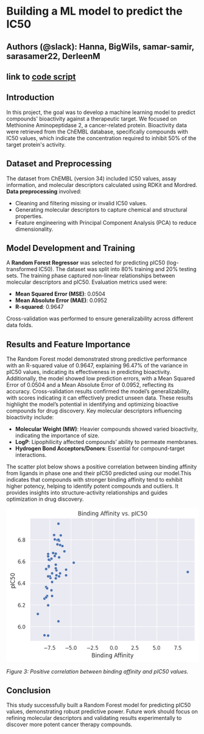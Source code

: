 # Building a ML model to predict the IC50
## Authors (@slack): Hanna, BigWils, samar-samir, sarasamer22, DerleenM
## link to [code script](https://github.com/Hana-Nadir/hackbio_cancer_internship_stage_3/blob/main/ML%20project%20python%20script/Building%20ML%20model%20to%20predict%20the%20pIC50.ipynb)

## Introduction
In this project, the goal was to develop a machine learning model to predict compounds' bioactivity against a therapeutic target. We focused on Methionine Aminopeptidase 2, a cancer-related protein. Bioactivity data were retrieved from the ChEMBL database, specifically compounds with IC50 values, which indicate the concentration required to inhibit 50% of the target protein's activity.

## Dataset and Preprocessing
The dataset from ChEMBL (version 34) included IC50 values, assay information, and molecular descriptors calculated using RDKit and Mordred. **Data preprocessing** involved:
- Cleaning and filtering missing or invalid IC50 values.
- Generating molecular descriptors to capture chemical and structural properties.
- Feature engineering with Principal Component Analysis (PCA) to reduce dimensionality.


## Model Development and Training
A **Random Forest Regressor** was selected for predicting pIC50 (log-transformed IC50). The dataset was split into 80% training and 20% testing sets. The training phase captured non-linear relationships between molecular descriptors and pIC50. Evaluation metrics used were:
- **Mean Squared Error (MSE)**: 0.0504
- **Mean Absolute Error (MAE)**: 0.0952
- **R-squared**: 0.9647

Cross-validation was performed to ensure generalizability across different data folds.

## Results and Feature Importance
The Random Forest model demonstrated strong predictive performance with an R-squared value of 0.9647, explaining 96.47% of the variance in pIC50 values, indicating its effectiveness in predicting bioactivity. Additionally, the model showed low prediction errors, with a Mean Squared Error of 0.0504 and a Mean Absolute Error of 0.0952, reflecting its accuracy. Cross-validation results confirmed the model’s generalizability, with scores indicating it can effectively predict unseen data. These results highlight the model’s potential in identifying and optimizing bioactive compounds for drug discovery.
Key molecular descriptors influencing bioactivity include:
- **Molecular Weight (MW)**: Heavier compounds showed varied bioactivity, indicating the importance of size.
- **LogP**: Lipophilicity affected compounds’ ability to permeate membranes.
- **Hydrogen Bond Acceptors/Donors**: Essential for compound-target interactions.

The scatter plot below shows a positive correlation between binding affinity from ligands in phase one and their pIC50 predicted using our model.This indicates that compounds with stronger binding affinity tend to exhibit higher potency, helping to identify potent compounds and outliers. It provides insights into structure-activity relationships and guides optimization in drug discovery.

![Binding Affinity vs. pIC50](https://github.com/Wilsudofia/Hackbio-Phase-2/blob/main/Phase%202/pIC50%20VS%20Docking%20score.png)

*Figure 3: Positive correlation between binding affinity and pIC50 values.*

## Conclusion
This study successfully built a Random Forest model for predicting pIC50 values, demonstrating robust predictive power. Future work should focus on refining molecular descriptors and validating results experimentally to discover more potent cancer therapy compounds.
